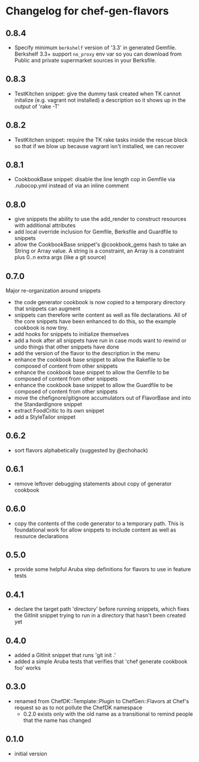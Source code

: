 # Changelog for chef-gen-flavors

## 0.8.4
* Specify minimum `berkshelf` version of '3.3' in generated Gemfile. Berkshelf
3.3+ support `no_proxy` env var so you can download from Public and private
supermarket sources in your Berksfile.

## 0.8.3

* TestKitchen snippet: give the dummy task created when TK cannot initalize (e.g. vagrant not installed) a description so it shows up in the output of 'rake -T'

## 0.8.2

* TestKitchen snippet: require the TK rake tasks inside the rescue block so that if we blow up because vagrant isn't installed, we can recover

## 0.8.1

* CookbookBase snippet: disable the line length cop in Gemfile via .rubocop.yml instead of via an inline comment

## 0.8.0

* give snippets the ability to use the add_render to construct resources with additional attributes
* add local override inclusion for Gemfile, Berksfile and Guardfile to snippets
* allow the CookbookBase snippet's @cookbook_gems hash to take an String or Array value.  A string is a constraint, an Array is a constraint plus 0..n extra args (like a git source)

## 0.7.0

Major re-organization around snippets

* the code generator cookbook is now copied to a temporary directory that snippets can augment
* snippets can therefore write content as well as file declarations.  All of the core snippets have been enhanced to do this, so the example cookbook is now tiny.
* add hooks for snippets to initialize themselves
* add a hook after all snippets have run in case mods want to rewind or undo things that other snippets have done
* add the version of the flavor to the description in the menu
* enhance the cookbook base snippet to allow the Rakefile to be composed of content from other snippets
* enhance the cookbook base snippet to allow the Gemfile to be composed of content from other snippets
* enhance the cookbook base snippet to allow the Guardfile to be composed of content from other snippets
* move the chefignore/gitignore accumulators out of FlavorBase and into the StandardIgnore snippet
* extract FoodCritic to its own snippet
* add a StyleTailor snippet

## 0.6.2

* sort flavors alphabetically (suggested by @echohack)

## 0.6.1

* remove leftover debugging statements about copy of generator cookbook

## 0.6.0

* copy the contents of the code generator to a temporary path.  This is foundational work for allow snippets to include content as well as resource declarations

## 0.5.0

* provide some helpful Aruba step definitions for flavors to use in feature tests

## 0.4.1

* declare the target path 'directory' before running snippets, which fixes the GitInit snippet trying to run in a directory that hasn't been created yet

## 0.4.0

* added a GitInit snippet that runs 'git init .'
* added a simple Aruba tests that verifies that 'chef generate cookbook foo' works

## 0.3.0

* renamed from ChefDK::Template::Plugin to ChefGen::Flavors at Chef's request so as to not pollute the ChefDK namespace
  * 0.2.0 exists only with the old name as a transitional to remind people that the name has changed

## 0.1.0

* initial version
